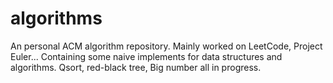 # algorithms
An personal ACM algorithm repository. Mainly worked on LeetCode, Project Euler...
Containing some naive implements for data structures and algorithms. Qsort, red-black tree, Big number all in progress.
